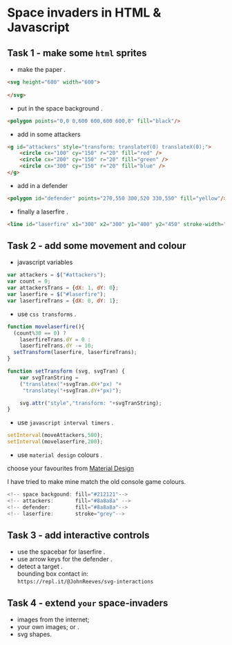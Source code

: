 # Space invaders in HTML & Javascript

## Task 1 - make some `html` sprites

* make the paper .  

```HTML
<svg height="600" width="600">
  
</svg>
```

* put in the space background .  

```HTML
<polygon points="0,0 0,600 600,600 600,0" fill="black"/>
```

* add in some attackers    

```HTML
<g id="attackers" style="transform: translateY(0) translateX(0);">
	<circle cx="100" cy="150" r="20" fill="red" />
	<circle cx="200" cy="150" r="20" fill="green" />
	<circle cx="300" cy="150" r="20" fill="blue" />
</g>
```

* add in a defender    

```HTML
<polygon id="defender" points="270,550 300,520 330,550" fill="yellow"/>
```

* finally a laserfire .  

```HTML
<line id="laserfire" x1="300" x2="300" y1="400" y2="450" stroke-width="5" stroke="grey"/>
```

## Task 2 - add some movement and colour

* javascript variables
```javascript
var attackers = $("#attackers");
var count = 0;
var attackersTrans = {dX: 1, dY: 0};
var laserfire = $("#laserfire");
var laserfireTrans = {dX: 0, dY: 1};
```
* use `css transforms` .  
```javascript
function movelaserfire(){
  (count%30 == 0) ? 
    laserfireTrans.dY = 0 :
    laserfireTrans.dY -= 10;
  setTransform(laserfire, laserfireTrans);
}

function setTransform (svg, svgTran) {
    var svgTranString = 
    ("translatex("+svgTran.dX+"px) "+
     "translatey("+svgTran.dY+"px)");

    svg.attr("style","transform: "+svgTranString);
}
```
* use `javascript interval timers` .  

```javascript
setInterval(moveAttackers,500);
setInterval(movelaserfire,200);
```
* use `material design` colours .  

choose your favourites from [Material Design](https://material.io/design/color/the-color-system.html#color-usage-palettes) 

I have tried to make mine match the old console game colours.
```javascript
<!-- space backgound: fill="#212121"-->
<!-- attackers:       fill="#8a8a8a" -->
<!-- defender:        fill="#8a8a8a"-->
<!-- laserfire:       stroke="grey"-->
```

## Task 3 - add interactive controls

* use the spacebar for laserfire .  
* use arrow keys for the defender .  
* detect a target .  
bounding box contact in:   
`https://repl.it/@JohnReeves/svg-interactions`

## Task 4 - extend `your` space-invaders

* images from the internet;   
* your own images; or .  
* svg shapes.   
